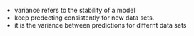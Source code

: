 * variance refers to the stability of a model
* keep predecting consistently for new data sets.
* it is the variance between predictions for differnt data sets



